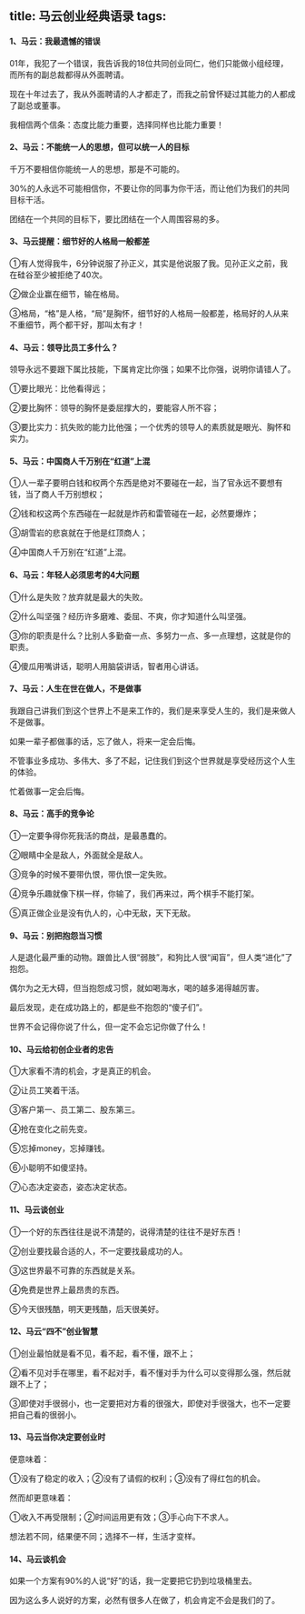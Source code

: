 title: 马云创业经典语录
tags:
---

#### 1、马云：我最遗憾的错误

01年，我犯了一个错误，我告诉我的18位共同创业同仁，他们只能做小组经理，而所有的副总裁都得从外面聘请。

现在十年过去了，我从外面聘请的人才都走了，而我之前曾怀疑过其能力的人都成了副总或董事。

我相信两个信条：态度比能力重要，选择同样也比能力重要！

#### 2、马云：不能统一人的思想，但可以统一人的目标

千万不要相信你能统一人的思想，那是不可能的。

30%的人永远不可能相信你，不要让你的同事为你干活，而让他们为我们的共同目标干活。

团结在一个共同的目标下，要比团结在一个人周围容易的多。

#### 3、马云提醒：细节好的人格局一般都差

①有人觉得我牛，6分钟说服了孙正义，其实是他说服了我。见孙正义之前，我在硅谷至少被拒绝了40次。

②做企业赢在细节，输在格局。

③格局，“格”是人格，“局”是胸怀，细节好的人格局一般都差，格局好的人从来不重细节，两个都干好，那叫太有才！

#### 4、马云：领导比员工多什么？

领导永远不要跟下属比技能，下属肯定比你强；如果不比你强，说明你请错人了。

①要比眼光：比他看得远；

②要比胸怀：领导的胸怀是委屈撑大的，要能容人所不容；

③要比实力：抗失败的能力比他强；一个优秀的领导人的素质就是眼光、胸怀和实力。

#### 5、马云：中国商人千万别在“红道”上混

①人一辈子要明白钱和权两个东西是绝对不要碰在一起，当了官永远不要想有钱，当了商人千万别想权；

②钱和权这两个东西碰在一起就是炸药和雷管碰在一起，必然要爆炸；

③胡雪岩的悲哀就在于他是红顶商人；

④中国商人千万别在“红道”上混。

#### 6、马云：年轻人必须思考的4大问题

①什么是失败？放弃就是最大的失败。

②什么叫坚强？经历许多磨难、委屈、不爽，你才知道什么叫坚强。

③你的职责是什么？比别人多勤奋一点、多努力一点、多一点理想，这就是你的职责。

④傻瓜用嘴讲话，聪明人用脑袋讲话，智者用心讲话。

#### 7、马云：人生在世在做人，不是做事

我跟自己讲我们到这个世界上不是来工作的，我们是来享受人生的，我们是来做人不是做事。

如果一辈子都做事的话，忘了做人，将来一定会后悔。

不管事业多成功、多伟大、多了不起，记住我们到这个世界就是享受经历这个人生的体验。

忙着做事一定会后悔。

#### 8、马云：高手的竞争论

①一定要争得你死我活的商战，是最愚蠢的。

②眼睛中全是敌人，外面就全是敌人。

③竞争的时候不要带仇恨，带仇恨一定失败。

④竞争乐趣就像下棋一样，你输了，我们再来过，两个棋手不能打架。

⑤真正做企业是没有仇人的，心中无敌，天下无敌。

#### 9、马云：别把抱怨当习惯

人是退化最严重的动物。跟兽比人很“弱肢”，和狗比人很“闻盲”，但人类“进化”了抱怨。

偶尔为之无大碍，但当抱怨成习惯，就如喝海水，喝的越多渴得越厉害。

最后发现，走在成功路上的，都是些不抱怨的“傻子们”。

世界不会记得你说了什么，但一定不会忘记你做了什么！

#### 10、马云给初创企业者的忠告

①大家看不清的机会，才是真正的机会。

②让员工笑着干活。

③客户第一、员工第二、股东第三。

④抢在变化之前先变。

⑤忘掉money，忘掉赚钱。

⑥小聪明不如傻坚持。

⑦心态决定姿态，姿态决定状态。

#### 11、马云谈创业

①一个好的东西往往是说不清楚的，说得清楚的往往不是好东西！

②创业要找最合适的人，不一定要找最成功的人。

③这世界最不可靠的东西就是关系。

④免费是世界上最昂贵的东西。

⑤今天很残酷，明天更残酷，后天很美好。

#### 12、马云“四不”创业智慧

①创业最怕就是看不见，看不起，看不懂，跟不上；

②看不见对手在哪里，看不起对手，看不懂对手为什么可以变得那么强，然后就跟不上了；

③即使对手很弱小，也一定要把对方看的很强大，即使对手很强大，也不一定要把自己看的很弱小。

#### 13、马云当你决定要创业时

便意味着：

①没有了稳定的收入；②没有了请假的权利；③没有了得红包的机会。

然而却更意味着：

①收入不再受限制；②时间运用更有效；③手心向下不求人。

想法若不同，结果便不同；选择不一样，生活才变样。

#### 14、马云谈机会

如果一个方案有90%的人说“好”的话，我一定要把它扔到垃圾桶里去。

因为这么多人说好的方案，必然有很多人在做了，机会肯定不会是我们的了。
